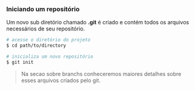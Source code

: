 ### Iniciando um repositório

Um novo sub diretório chamado **.git** é criado e contém todos os arquivos necessários de seu repositório.

```bash
# acesse o diretório do projeto
$ cd path/to/directory

# inicializa um novo repositório
$ git init
```

> Na secao sobre branchs conheceremos maiores detalhes sobre esses arquivos criados pelo git.
